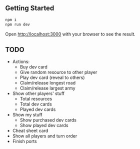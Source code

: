 ## Getting Started

```bash
npm i
npm run dev
```

Open [http://localhost:3000](http://localhost:3000) with your browser to see the result.

## TODO

- Actions:
  - Buy dev card
  - Give random resource to other player
  - Play dev card (reveal to others)
  - Claim/release longest road
  - Claim/release largest army
- Show other players' stuff
  - Total resources
  - Total dev cards
  - Played dev cards
- Show my stuff
  - Show purchased dev cards
  - Show played dev cards
- Cheat sheet card
- Show all players and turn order
- Finish ports
